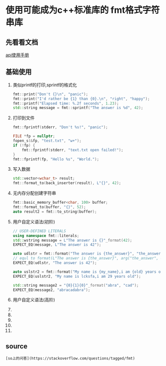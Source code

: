 # 使用可能成为c++标准库的 fmt格式字符串库

## 先看看文档

[api使用手册](https://fmt.dev/latest/api.html)

## 基础使用

1. 类似printf的打印,sprintf的格式化

   ```c++
   fmt::print("Don't {}\n", "panic");
   fmt::print("I'd rather be {1} than {0}.\n", "right", "happy");
   fmt::printf("Elapsed time: %.2f seconds", 1.23);
   std::string message = fmt::sprintf("The answer is %d", 42);
   ```
   
2. 打印到文件

   ```c++
   fmt::fprintf(stderr, "Don't %s!", "panic");
   ```

   ```c++
   FILE *fp = nullptr;
   fopen_s(&fp, "test.txt", "w+");
   if (!fp) {
       fmt::fprintf(stderr, "text.txt open failed!");
   }
   fmt::fprintf(fp, "Hello %s", "World.");
   ```

3. 写入数据

   ```c++
   std::vector<wchar_t> result;
   fmt::format_to(back_inserter(result), L"{}", 42);
   ```

4. 无内存分配创建字符串

   ```c++
   fmt::basic_memory_buffer<char, 100> buffer;
   fmt::format_to(buffer, "{}", 52);
   auto result2 = fmt::to_string(buffer);
   ```

5. 用户自定义语法(初阶)

   ```c++
   // USER-DEFINED LITERALS
   using namespace fmt::literals;
   std::wstring message = L"The answer is {}"_format(42);
   EXPECT_EQ(message, L"The answer is 42");
   
   auto udlstr = fmt::format("The answer is {the_answer}", "the_answer"_a = 42);
   // equl to format(L"The answer is {the_answer}", arg("the_answer", 42));
   EXPECT_EQ(udlstr, "The answer is 42");
   
   auto uslstr2 = fmt::format("My name is {my_name},i am {old} years old", "my_name"_a = "lcksfa","old"_a = 29);
   EXPECT_EQ(uslstr2, "My name is lcksfa,i am 29 years old");
   
   std::string message2 = "{0}{1}{0}"_format("abra", "cad");
   EXPECT_EQ(message2, "abracadabra");
   ```

6. 用户自定义语法(高阶)

7. 

8. 

9. 

10. 

11. 

## source 

    [so上的问答](https://stackoverflow.com/questions/tagged/fmt)

